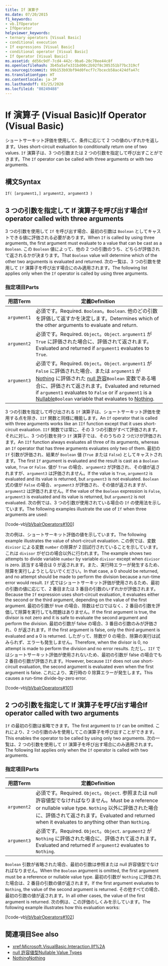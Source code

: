 ```yaml
---
title: If 演算子
ms.date: 07/20/2015
f1_keywords:
- vb.IfOperator
- IfOperator
helpviewer_keywords:
- ternary operators [Visual Basic]
- conditional execution
- If expressions [Visual Basic]
- conditional operator [Visual Basic]
- If Operator [Visual Basic]
ms.assetid: dd56c9df-7cd4-442c-9ba6-20c70ee44c8f
ms.openlocfilehash: 3b45a5afe331bd00c2b92f8c305351b77bc319cf
ms.sourcegitcommit: 99b153b93bf94d0fecf7c7bcecb58ac424dfa47c
ms.translationtype: HT
ms.contentlocale: ja-JP
ms.lasthandoff: 03/25/2020
ms.locfileid: "80249488"
---
```

# <a name="if-operator-visual-basic"></a><span data-ttu-id="19ff1-102">If 演算子 (Visual Basic)</span><span class="sxs-lookup"><span data-stu-id="19ff1-102">If Operator (Visual Basic)</span></span>

<span data-ttu-id="19ff1-103">ショートサーキット評価を使用して、条件に応じて 2 つの値のいずれかを返します。</span><span class="sxs-lookup"><span data-stu-id="19ff1-103">Uses short-circuit evaluation to conditionally return one of two values.</span></span> <span data-ttu-id="19ff1-104">`If` 演算子は、3 つの引数または 2 つの引数を指定して呼び出すことができます。</span><span class="sxs-lookup"><span data-stu-id="19ff1-104">The `If` operator can be called with three arguments or with two arguments.</span></span>

## <a name="syntax"></a><span data-ttu-id="19ff1-105">構文</span><span class="sxs-lookup"><span data-stu-id="19ff1-105">Syntax</span></span>

```vb
If( [argument1,] argument2, argument3 )
```

## <a name="if-operator-called-with-three-arguments"></a><span data-ttu-id="19ff1-106">3 つの引数を指定して If 演算子を呼び出す場合</span><span class="sxs-lookup"><span data-stu-id="19ff1-106">If operator called with three arguments</span></span>

<span data-ttu-id="19ff1-107">3 つの引数を使用して `If` を呼び出す場合、最初の引数は `Boolean` としてキャストできる値に評価される必要があります。</span><span class="sxs-lookup"><span data-stu-id="19ff1-107">When `If` is called by using three arguments, the first argument must evaluate to a value that can be cast as a `Boolean`.</span></span> <span data-ttu-id="19ff1-108">この `Boolean` 値によって、他の 2 つの引数のうち、どちらが評価されて返されるかが決まります。</span><span class="sxs-lookup"><span data-stu-id="19ff1-108">That `Boolean` value will determine which of the other two arguments is evaluated and returned.</span></span> <span data-ttu-id="19ff1-109">次の一覧は、3 つの引数を使用して `If` 演算子を呼び出す場合にのみ適用されます。</span><span class="sxs-lookup"><span data-stu-id="19ff1-109">The following list applies only when the `If` operator is called by using three arguments.</span></span>

### <a name="parts"></a><span data-ttu-id="19ff1-110">指定項目</span><span class="sxs-lookup"><span data-stu-id="19ff1-110">Parts</span></span>

|<span data-ttu-id="19ff1-111">用語</span><span class="sxs-lookup"><span data-stu-id="19ff1-111">Term</span></span>|<span data-ttu-id="19ff1-112">定義</span><span class="sxs-lookup"><span data-stu-id="19ff1-112">Definition</span></span>|
|---|---|
|`argument1`|<span data-ttu-id="19ff1-113">必須です。</span><span class="sxs-lookup"><span data-stu-id="19ff1-113">Required.</span></span> <span data-ttu-id="19ff1-114">`Boolean`。</span><span class="sxs-lookup"><span data-stu-id="19ff1-114">`Boolean`.</span></span> <span data-ttu-id="19ff1-115">他のどの引数を評価して返すかを決定します。</span><span class="sxs-lookup"><span data-stu-id="19ff1-115">Determines which of the other arguments to evaluate and return.</span></span>|
|`argument2`|<span data-ttu-id="19ff1-116">必須です。</span><span class="sxs-lookup"><span data-stu-id="19ff1-116">Required.</span></span> <span data-ttu-id="19ff1-117">`Object`。</span><span class="sxs-lookup"><span data-stu-id="19ff1-117">`Object`.</span></span> <span data-ttu-id="19ff1-118">`argument1` が `True` に評価された場合に、評価されて返されます。</span><span class="sxs-lookup"><span data-stu-id="19ff1-118">Evaluated and returned if `argument1` evaluates to `True`.</span></span>|
|`argument3`|<span data-ttu-id="19ff1-119">必須です。</span><span class="sxs-lookup"><span data-stu-id="19ff1-119">Required.</span></span> <span data-ttu-id="19ff1-120">`Object`。</span><span class="sxs-lookup"><span data-stu-id="19ff1-120">`Object`.</span></span> <span data-ttu-id="19ff1-121">`argument1` が `False` に評価された場合、または `argument1` が [Nothing](../../../visual-basic/language-reference/nothing.md) に評価された [null 許容](../../../visual-basic/programming-guide/language-features/data-types/nullable-value-types.md)`Boolean` 変数である場合に、評価されて返されます。</span><span class="sxs-lookup"><span data-stu-id="19ff1-121">Evaluated and returned if `argument1` evaluates to `False` or if `argument1` is a [Nullable](../../../visual-basic/programming-guide/language-features/data-types/nullable-value-types.md)`Boolean` variable that evaluates to [Nothing](../../../visual-basic/language-reference/nothing.md).</span></span>|

<span data-ttu-id="19ff1-122">3 つの引数を指定して呼び出される `If` 演算子は、ショートサーキット評価を使用する点を除き、`IIf` 関数と同様に機能します。</span><span class="sxs-lookup"><span data-stu-id="19ff1-122">An `If` operator that is called with three arguments works like an `IIf` function except that it uses short-circuit evaluation.</span></span> <span data-ttu-id="19ff1-123">`IIf` 関数では常に、その 3 つの引数がすべて評価されます。それに対し、3 つの引数を持つ `If` 演算子では、そのうちの 2 つだけが評価されます。</span><span class="sxs-lookup"><span data-stu-id="19ff1-123">An `IIf` function always evaluates all three of its arguments, whereas an `If` operator that has three arguments evaluates only two of them.</span></span> <span data-ttu-id="19ff1-124">最初の `If` 引数が評価され、結果が `Boolean` 値 (`True` または `False`) としてキャストされます。</span><span class="sxs-lookup"><span data-stu-id="19ff1-124">The first `If` argument is evaluated and the result is cast as a `Boolean` value, `True` or `False`.</span></span> <span data-ttu-id="19ff1-125">値が `True` の場合、`argument2` が評価され、その値が返されますが、`argument3` は評価されません。</span><span class="sxs-lookup"><span data-stu-id="19ff1-125">If the value is `True`, `argument2` is evaluated and its value is returned, but `argument3` is not evaluated.</span></span> <span data-ttu-id="19ff1-126">`Boolean` 式の値が `False` の場合、`argument3` が評価され、その値が返されますが、`argument2` は評価されません。</span><span class="sxs-lookup"><span data-stu-id="19ff1-126">If the value of the `Boolean` expression is `False`, `argument3` is evaluated and its value is returned, but `argument2` is not evaluated.</span></span> <span data-ttu-id="19ff1-127">次の例では、3 つの引数が使用されている場合の `If` の使用法を示しています。</span><span class="sxs-lookup"><span data-stu-id="19ff1-127">The following examples illustrate the use of `If` when three arguments are used:</span></span>

[!code-vb[VbVbalrOperators#100](~/samples/snippets/visualbasic/VS_Snippets_VBCSharp/VbVbalrOperators/VB/Class4.vb#100)]

<span data-ttu-id="19ff1-128">次の例は、ショートサーキット評価の値を示しています。</span><span class="sxs-lookup"><span data-stu-id="19ff1-128">The following example illustrates the value of short-circuit evaluation.</span></span> <span data-ttu-id="19ff1-129">この例では、変数 `divisor` による変数 `number` の除算が 2 回試行されていることを示しています。これは `divisor` がゼロの場合以外に行われます。</span><span class="sxs-lookup"><span data-stu-id="19ff1-129">The example shows two attempts to divide variable `number` by variable `divisor` except when `divisor` is zero.</span></span> <span data-ttu-id="19ff1-130">該当する場合は 0 が返されます。また、実行時エラーが発生するため、除算を実行しようとしないでください。</span><span class="sxs-lookup"><span data-stu-id="19ff1-130">In that case, a 0 should be returned, and no attempt should be made to perform the division because a run-time error would result.</span></span> <span data-ttu-id="19ff1-131">`If` 式ではショートサーキット評価が使用されるため、最初の引数の値に応じて、2 番目または 3 番目の引数のいずれかが評価されます。</span><span class="sxs-lookup"><span data-stu-id="19ff1-131">Because the `If` expression uses short-circuit evaluation, it evaluates either the second or the third argument, depending on the value of the first argument.</span></span> <span data-ttu-id="19ff1-132">最初の引数が true の場合、除数はゼロではなく、2 番目の引数を評価して除算を実行しても問題はありません。</span><span class="sxs-lookup"><span data-stu-id="19ff1-132">If the first argument is true, the divisor is not zero and it is safe to evaluate the second argument and perform the division.</span></span> <span data-ttu-id="19ff1-133">最初の引数が false の場合、3 番目の引数のみが評価され、0 が返されます。</span><span class="sxs-lookup"><span data-stu-id="19ff1-133">If the first argument is false, only the third argument is evaluated and a 0 is returned.</span></span> <span data-ttu-id="19ff1-134">したがって、除数が 0 の場合、除算の実行は試みられず、エラーも発生しません。</span><span class="sxs-lookup"><span data-stu-id="19ff1-134">Therefore, when the divisor is 0, no attempt is made to perform the division and no error results.</span></span> <span data-ttu-id="19ff1-135">ただし、`IIf` ではショートサーキット評価が使用されないため、最初の引数が false の場合でも 2 番目の引数が評価されます。</span><span class="sxs-lookup"><span data-stu-id="19ff1-135">However, because `IIf` does not use short-circuit evaluation, the second argument is evaluated even when the first argument is false.</span></span> <span data-ttu-id="19ff1-136">これにより、実行時の 0 除算エラーが発生します。</span><span class="sxs-lookup"><span data-stu-id="19ff1-136">This causes a run-time divide-by-zero error.</span></span>

[!code-vb[VbVbalrOperators#101](~/samples/snippets/visualbasic/VS_Snippets_VBCSharp/VbVbalrOperators/VB/Class4.vb#101)]

## <a name="if-operator-called-with-two-arguments"></a><span data-ttu-id="19ff1-137">2 つの引数を指定して If 演算子を呼び出す場合</span><span class="sxs-lookup"><span data-stu-id="19ff1-137">If operator called with two arguments</span></span>

<span data-ttu-id="19ff1-138">`If` の最初の引数は省略できます。</span><span class="sxs-lookup"><span data-stu-id="19ff1-138">The first argument to `If` can be omitted.</span></span> <span data-ttu-id="19ff1-139">これにより、2 つの引数のみを使用してこの演算子を呼び出すことができます。</span><span class="sxs-lookup"><span data-stu-id="19ff1-139">This enables the operator to be called by using only two arguments.</span></span> <span data-ttu-id="19ff1-140">次の一覧は、2 つの引数を使用して `If` 演算子を呼び出す場合にのみ適用されます。</span><span class="sxs-lookup"><span data-stu-id="19ff1-140">The following list applies only when the `If` operator is called with two arguments.</span></span>

### <a name="parts"></a><span data-ttu-id="19ff1-141">指定項目</span><span class="sxs-lookup"><span data-stu-id="19ff1-141">Parts</span></span>

|<span data-ttu-id="19ff1-142">用語</span><span class="sxs-lookup"><span data-stu-id="19ff1-142">Term</span></span>|<span data-ttu-id="19ff1-143">定義</span><span class="sxs-lookup"><span data-stu-id="19ff1-143">Definition</span></span>|
|---|---|
|`argument2`|<span data-ttu-id="19ff1-144">必須です。</span><span class="sxs-lookup"><span data-stu-id="19ff1-144">Required.</span></span> <span data-ttu-id="19ff1-145">`Object`。</span><span class="sxs-lookup"><span data-stu-id="19ff1-145">`Object`.</span></span> <span data-ttu-id="19ff1-146">参照または null 許容値型でなければなりません。</span><span class="sxs-lookup"><span data-stu-id="19ff1-146">Must be a reference or nullable value type.</span></span> <span data-ttu-id="19ff1-147">`Nothing` 以外に評価された場合に、評価されて返されます。</span><span class="sxs-lookup"><span data-stu-id="19ff1-147">Evaluated and returned when it evaluates to anything other than `Nothing`.</span></span>|
|`argument3`|<span data-ttu-id="19ff1-148">必須です。</span><span class="sxs-lookup"><span data-stu-id="19ff1-148">Required.</span></span> <span data-ttu-id="19ff1-149">`Object`。</span><span class="sxs-lookup"><span data-stu-id="19ff1-149">`Object`.</span></span> <span data-ttu-id="19ff1-150">`argument2` が `Nothing` に評価された場合に、評価されて返されます。</span><span class="sxs-lookup"><span data-stu-id="19ff1-150">Evaluated and returned if `argument2` evaluates to `Nothing`.</span></span>|

<span data-ttu-id="19ff1-151">`Boolean` 引数が省略された場合、最初の引数は参照または null 許容値型でなければなりません。</span><span class="sxs-lookup"><span data-stu-id="19ff1-151">When the `Boolean` argument is omitted, the first argument must be a reference or nullable value type.</span></span> <span data-ttu-id="19ff1-152">最初の引数が `Nothing` に評価された場合は、2 番目の引数の値が返されます。</span><span class="sxs-lookup"><span data-stu-id="19ff1-152">If the first argument evaluates to `Nothing`, the value of the second argument is returned.</span></span> <span data-ttu-id="19ff1-153">その他すべての場合、最初の引数の値が返されます。</span><span class="sxs-lookup"><span data-stu-id="19ff1-153">In all other cases, the value of the first argument is returned.</span></span> <span data-ttu-id="19ff1-154">次の例は、この評価のしくみを示しています。</span><span class="sxs-lookup"><span data-stu-id="19ff1-154">The following example illustrates how this evaluation works:</span></span>

[!code-vb[VbVbalrOperators#102](~/samples/snippets/visualbasic/VS_Snippets_VBCSharp/VbVbalrOperators/VB/Class4.vb#102)]

## <a name="see-also"></a><span data-ttu-id="19ff1-155">関連項目</span><span class="sxs-lookup"><span data-stu-id="19ff1-155">See also</span></span>

- <xref:Microsoft.VisualBasic.Interaction.IIf%2A>
- [<span data-ttu-id="19ff1-156">null 許容値型</span><span class="sxs-lookup"><span data-stu-id="19ff1-156">Nullable Value Types</span></span>](../../programming-guide/language-features/data-types/nullable-value-types.md)
- [<span data-ttu-id="19ff1-157">Nothing</span><span class="sxs-lookup"><span data-stu-id="19ff1-157">Nothing</span></span>](../nothing.md)
